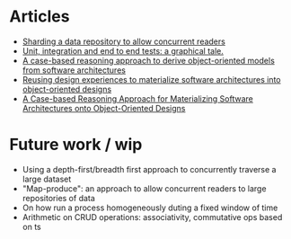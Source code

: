 # Articles
- [Sharding a data repository to allow concurrent readers](https://github.com/vazquezger/papers/blob/master/sharding-repo.md)
- [Unit, integration and end to end tests: a graphical tale.](https://github.com/vazquezger/papers/blob/master/tests-graphics-tale.md)
- [A case-based reasoning approach to derive object-oriented models from software architectures](http://onlinelibrary.wiley.com/doi/10.1111/j.1468-0394.2010.00533.x/abstract)
- [Reusing design experiences to materialize software architectures into object-oriented designs](http://www.sciencedirect.com/science/article/pii/S0020025510001258)
- [A Case-based Reasoning Approach for Materializing Software Architectures onto Object-Oriented Designs](http://dl.acm.org/citation.cfm?id=1363878)

# Future work / wip
- Using a depth-first/breadth first approach to concurrently traverse a large dataset
- "Map-produce": an approach to allow concurrent readers to large repositories of data
- On how run a process homogeneously duting a fixed window of time
- Arithmetic on CRUD operations: associativity, commutative ops based on ts
